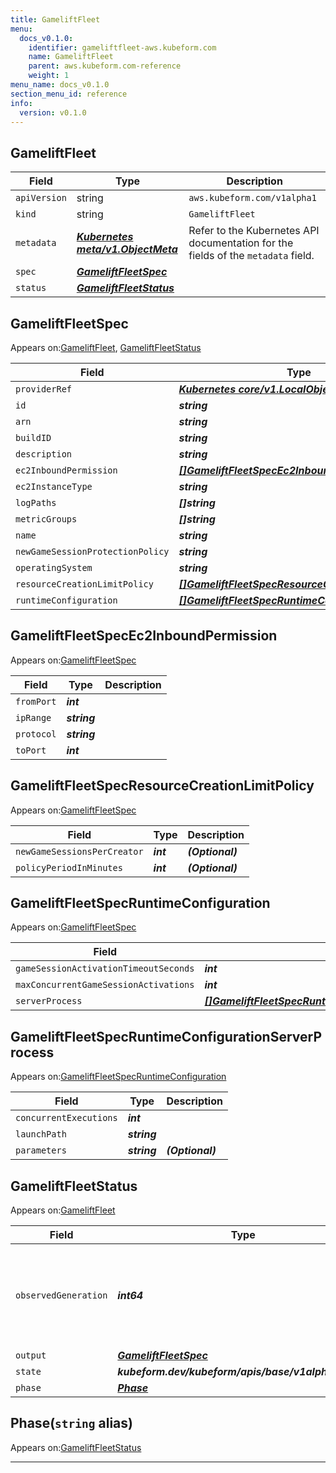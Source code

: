 ```yaml
---
title: GameliftFleet
menu:
  docs_v0.1.0:
    identifier: gameliftfleet-aws.kubeform.com
    name: GameliftFleet
    parent: aws.kubeform.com-reference
    weight: 1
menu_name: docs_v0.1.0
section_menu_id: reference
info:
  version: v0.1.0
---
```


## GameliftFleet
| Field | Type | Description |
| ------ | ----- | ----------- |
| `apiVersion` | string | `aws.kubeform.com/v1alpha1` |
|    `kind` | string | `GameliftFleet` |
| `metadata` | ***[Kubernetes meta/v1.ObjectMeta](https://kubernetes.io/docs/reference/generated/kubernetes-api/v1.13/#objectmeta-v1-meta)***|Refer to the Kubernetes API documentation for the fields of the `metadata` field.|
| `spec` | ***[GameliftFleetSpec](#gameliftfleetspec)***||
| `status` | ***[GameliftFleetStatus](#gameliftfleetstatus)***||
## GameliftFleetSpec

Appears on:[GameliftFleet](#gameliftfleet), [GameliftFleetStatus](#gameliftfleetstatus)

| Field | Type | Description |
| ------ | ----- | ----------- |
| `providerRef` | ***[Kubernetes core/v1.LocalObjectReference](https://kubernetes.io/docs/reference/generated/kubernetes-api/v1.13/#localobjectreference-v1-core)***||
| `id` | ***string***||
| `arn` | ***string***| ***(Optional)*** |
| `buildID` | ***string***||
| `description` | ***string***| ***(Optional)*** |
| `ec2InboundPermission` | ***[[]GameliftFleetSpecEc2InboundPermission](#gameliftfleetspecec2inboundpermission)***| ***(Optional)*** |
| `ec2InstanceType` | ***string***||
| `logPaths` | ***[]string***| ***(Optional)*** |
| `metricGroups` | ***[]string***| ***(Optional)*** |
| `name` | ***string***||
| `newGameSessionProtectionPolicy` | ***string***| ***(Optional)*** |
| `operatingSystem` | ***string***| ***(Optional)*** |
| `resourceCreationLimitPolicy` | ***[[]GameliftFleetSpecResourceCreationLimitPolicy](#gameliftfleetspecresourcecreationlimitpolicy)***| ***(Optional)*** |
| `runtimeConfiguration` | ***[[]GameliftFleetSpecRuntimeConfiguration](#gameliftfleetspecruntimeconfiguration)***| ***(Optional)*** |
## GameliftFleetSpecEc2InboundPermission

Appears on:[GameliftFleetSpec](#gameliftfleetspec)

| Field | Type | Description |
| ------ | ----- | ----------- |
| `fromPort` | ***int***||
| `ipRange` | ***string***||
| `protocol` | ***string***||
| `toPort` | ***int***||
## GameliftFleetSpecResourceCreationLimitPolicy

Appears on:[GameliftFleetSpec](#gameliftfleetspec)

| Field | Type | Description |
| ------ | ----- | ----------- |
| `newGameSessionsPerCreator` | ***int***| ***(Optional)*** |
| `policyPeriodInMinutes` | ***int***| ***(Optional)*** |
## GameliftFleetSpecRuntimeConfiguration

Appears on:[GameliftFleetSpec](#gameliftfleetspec)

| Field | Type | Description |
| ------ | ----- | ----------- |
| `gameSessionActivationTimeoutSeconds` | ***int***| ***(Optional)*** |
| `maxConcurrentGameSessionActivations` | ***int***| ***(Optional)*** |
| `serverProcess` | ***[[]GameliftFleetSpecRuntimeConfigurationServerProcess](#gameliftfleetspecruntimeconfigurationserverprocess)***| ***(Optional)*** |
## GameliftFleetSpecRuntimeConfigurationServerProcess

Appears on:[GameliftFleetSpecRuntimeConfiguration](#gameliftfleetspecruntimeconfiguration)

| Field | Type | Description |
| ------ | ----- | ----------- |
| `concurrentExecutions` | ***int***||
| `launchPath` | ***string***||
| `parameters` | ***string***| ***(Optional)*** |
## GameliftFleetStatus

Appears on:[GameliftFleet](#gameliftfleet)

| Field | Type | Description |
| ------ | ----- | ----------- |
| `observedGeneration` | ***int64***| ***(Optional)*** Resource generation, which is updated on mutation by the API Server.|
| `output` | ***[GameliftFleetSpec](#gameliftfleetspec)***| ***(Optional)*** |
| `state` | ***kubeform.dev/kubeform/apis/base/v1alpha1.State***| ***(Optional)*** |
| `phase` | ***[Phase](#phase)***| ***(Optional)*** |
## Phase(`string` alias)

Appears on:[GameliftFleetStatus](#gameliftfleetstatus)

---
